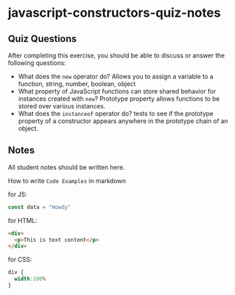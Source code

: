 # javascript-constructors-quiz-notes

## Quiz Questions

After completing this exercise, you should be able to discuss or answer the following questions:

- What does the `new` operator do?
Allows you to assign a variable to a function, string, number, boolean, object
- What property of JavaScript functions can store shared behavior for instances created with `new`?
Prototype property allows functions to be stored over various instances.
- What does the `instanceof` operator do?
tests to see if the prototype property of a constructor appears anywhere in the prototype chain of an object.

## Notes

All student notes should be written here.


How to write `Code Examples` in markdown

for JS:
```javascript
const data = "Howdy"
```

for HTML:
```html
<div>
  <p>This is text content</p>
</div>
```

for CSS:
```css
div {
  width:100%
}
```
